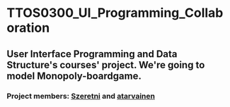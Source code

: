 # TTOS0300_UI_Programming_Collaboration

## User Interface Programming and Data Structure's courses' project. We're going to model Monopoly-boardgame.

### Project members: [Szeretni](https://github.com/Szeretni) and [atarvainen](https://github.com/atarvainen)
